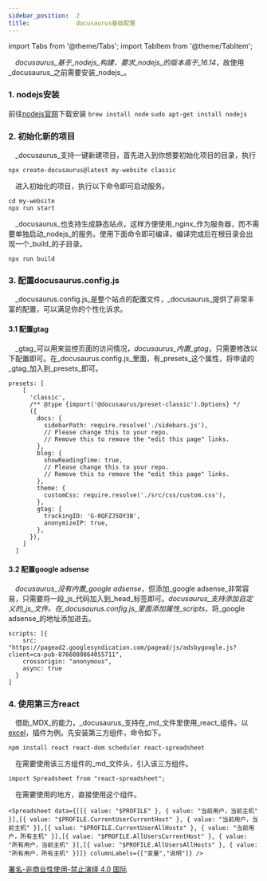 ```yaml
---
sidebar_position:  2
title:             docusaurus基础配置
---
```


import Tabs from '@theme/Tabs';
import TabItem from '@theme/TabItem';

 _docusaurus_基于_nodejs_构建，要求_nodejs_的版本高于_16.14_，故使用_docusaurus_之前需要安装_nodejs_。

### 1. nodejs安装

<Tabs groupId="operating-systems">
  <TabItem value="win" label="Windows">前往<a href='https://nodejs.org/en/download/'>nodejs官网</a>下载安装</TabItem>
  <TabItem value="mac" label="macOS"><code>brew install node</code></TabItem>
  <TabItem value="Ubuntu" label="Ubuntu"><code>sudo apt-get install nodejs</code></TabItem>
</Tabs>

### 2. 初始化新的项目

 _docusaurus_支持一键新建项目，首先进入到你想要初始化项目的目录，执行

    npx create-docusaurus@latest my-website classic

 进入初始化的项目，执行以下命令即可启动服务。

    cd my-website
    npx run start

 _docusaurus_也支持生成静态站点，这样方便使用_nginx_作为服务器，而不需要单独启动_nodejs_的服务。使用下面命令即可编译，编译完成后在根目录会出现一个_build_的子目录。

    npx run build

### 3. 配置docusaurus.config.js

 _docusaurus.config.js_是整个站点的配置文件，_docusaurus_提供了非常丰富的配置，可以满足你的个性化诉求。

#### 3.1 配置gtag

 _gtag_可以用来监控页面的访问情况，_docusaurus_内置_gtag_，只需要修改以下配置即可。在_docusaurus.config.js_里面，有_presets_这个属性，将申请的_gtag_加入到_presets_即可。

    presets: [
        [
          'classic',
          /** @type {import('@docusaurus/preset-classic').Options} */
          ({
            docs: {
              sidebarPath: require.resolve('./sidebars.js'),
              // Please change this to your repo.
              // Remove this to remove the "edit this page" links.
            },
            blog: {
              showReadingTime: true,
              // Please change this to your repo.
              // Remove this to remove the "edit this page" links.
            },
            theme: {
              customCss: require.resolve('./src/css/custom.css'),
            },
            gtag: {
              trackingID: 'G-0QFZJ5DY3B',
              anonymizeIP: true,
            },
          }),
        ]
      ]

#### 3.2 配置google adsense

 _docusaurus_没有内置_google adsense_，但添加_google adsense_非常容易，只需要将一段_js_代码加入到_head_标签即可。_docusaurus_支持添加自定义的_js_文件。在_docusaurus.config.js_里面添加属性_scripts_，将_google adsense_的地址添加进去。

    scripts: [{
        src: "https://pagead2.googlesyndication.com/pagead/js/adsbygoogle.js?client=ca-pub-8766080864055711",
        crossorigin: "anonymous",
        async: true
      }
    ]

### 4. 使用第三方react

 借助_MDX_的能力，_docusaurus_支持在_md_文件里使用_react_组件。以[excel](https://www.npmjs.com/package/react-spreadsheet)，插件为例。先安装第三方组件，命令如下。

    npm install react react-dom scheduler react-spreadsheet

 在需要使用该三方组件的_md_文件头，引入该三方组件。

    import Spreadsheet from "react-spreadsheet";

 在需要使用的地方，直接使用这个组件。

    <Spreadsheet data={[[{ value: "$PROFILE" }, { value: "当前用户，当前主机" }],[{ value: "$PROFILE.CurrentUserCurrentHost" }, { value: "当前用户，当前主机" }],[{ value: "$PROFILE.CurrentUserAllHosts" }, { value: "当前用户，所有主机" }],[{ value: "$PROFILE.AllUsersCurrentHost" }, { value: "所有用户，当前主机" }],[{ value: "$PROFILE.AllUsersAllHosts" }, { value: "所有用户，所有主机" }]]} columnLabels={["变量","说明"]} />

[署名-非商业性使用-禁止演绎 4.0 国际](https://creativecommons.org/licenses/by-nc-nd/4.0/deed.zh)
